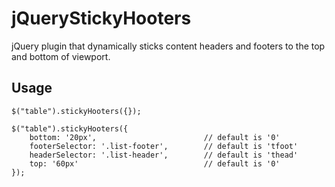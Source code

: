 # jQueryStickyHooters
jQuery plugin that dynamically sticks content headers and footers to the top and bottom of viewport.

## Usage
    $("table").stickyHooters({});

    $("table").stickyHooters({
        bottom: '20px',                        // default is '0'
        footerSelector: '.list-footer',        // default is 'tfoot'
        headerSelector: '.list-header',        // default is 'thead'
        top: '60px'                            // default is '0'
    });
